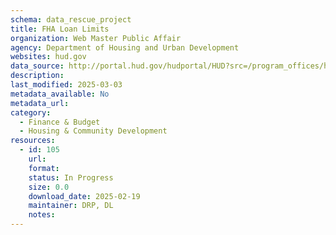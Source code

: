 ```yaml
---
schema: data_rescue_project 
title: FHA Loan Limits
organization: Web Master Public Affair
agency: Department of Housing and Urban Development
websites: hud.gov
data_source: http://portal.hud.gov/hudportal/HUD?src=/program_offices/housing/sfh/lender/origination/mortgage_limits
description: 
last_modified: 2025-03-03
metadata_available: No
metadata_url: 
category:
  - Finance & Budget 
  - Housing & Community Development 
resources:
  - id: 105
    url: 
    format: 
    status: In Progress
    size: 0.0
    download_date: 2025-02-19
    maintainer: DRP, DL
    notes: 
---
```

